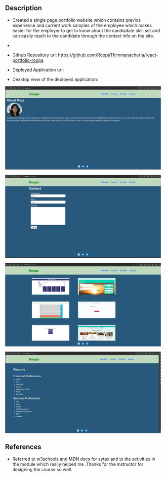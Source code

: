 ## Description

- Created a single page portfolio website which contains previos experience and current work samples of the employee which makes easier for the employer to get to know about the candiadate skill set and can easily reach to the candidate through the contact info on the site.

-

- Github Repository url: https://github.com/RoopaThimmanacherla/react-portfolio-roopa

- Deployed Application url:

- Desktop view of the deployed application:

![alt text](image.png)

![alt text](image-1.png)

![alt text](image-2.png)

![alt text](image-3.png)

## References

- Referred to w3schools and MDN docs for sytax and to the activities in the module which really helped me .Thanks for the instructor for designing the course so well.
